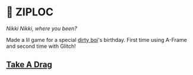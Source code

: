 # 🚬 ZIPLOC
*Nikki Nikki, where you been?*

Made a lil game for a special [dirty boi](https://www.instagram.com/xelelel/)'s birthday. First time using A-Frame and second time with Glitch! 

## [Take A Drag](https://ziploc.glitch.me/) 
